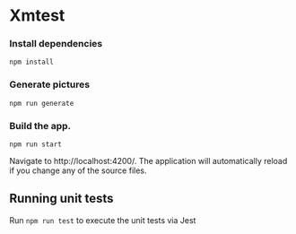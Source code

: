 # Xmtest

### Install dependencies

`npm install`

### Generate pictures

`npm run generate`

### Build the app. 

`npm run start`

Navigate to http://localhost:4200/. The application will automatically reload if you change any of the source files.

## Running unit tests

Run `npm run test` to execute the unit tests via Jest

